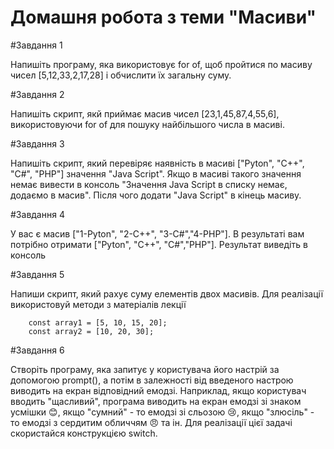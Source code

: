 # Домашня робота з теми "Масиви"

#Завдання 1

Напишіть програму, яка використовує for of, щоб пройтися по масиву чисел [5,12,33,2,17,28] і обчислити їх загальну суму.

#Завдання 2

Напишіть скрипт, якй приймає масив чисел [23,1,45,87,4,55,6], використовуючи for of для пошуку найбільшого числа в масиві.

#Завдання 3

Напишіть скрипт, який перевіряє наявність в масиві ["Pyton", "C++", "C#", "PHP"] значення "Java Script". Якщо в масиві такого значення немає вивести в консоль "Значення Java Script в списку немає, додаємо в масив". Після чого додати "Java Script" в кінець масиву.

#Завдання 4

У вас є масив ["1-Pyton", "2-C++", "3-C#","4-PHP"]. В результаті вам потрібно отримати ["Pyton", "C++", "C#","PHP"]. Результат виведіть в консоль

#Завдання 5

Напиши скрипт, який рахує суму елементів двох масивів. Для реалізації використовуй методи з матеріалів лекції

        const array1 = [5, 10, 15, 20];
        const array2 = [10, 20, 30];

#Завдання 6

Створіть програму, яка запитує у користувача його настрій за допомогою prompt(), а потім в залежності від введеного настрою виводить на екран відповідний емодзі.
Наприклад, якщо користувач вводить "щасливий", програма виводить на екран емодзі зі знаком усмішки 😊, якщо "сумний" - то емодзі зі сльозою 😢, якщо "злюсіль" - то емодзі з сердитим обличчям 😠 та ін.
Для реалізації цієї задачі скористайся конструкцією switch.
